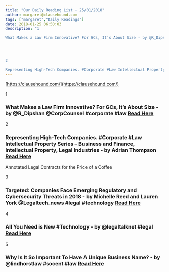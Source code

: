 ```yaml
---
title: "Our Daily Reading List - 25/01/2018"
author: margaret@clausehound.com
tags: ["margaret","Daily Readings"]
date: 2018-01-25 06:50:03
description: "1

What Makes a Law Firm Innovative? For GCs, It’s About Size - by @R_Dipshan @CorpCounsel #corporate #law Read Here

 


2

Representing High-Tech Companies. #Corporate #Law Intellectual Property..."
---
```


[https://clausehound.com/](https://clausehound.com/)

1

### What Makes a Law Firm Innovative? For GCs, It’s About Size - by @R_Dipshan @CorpCounsel #corporate #law [Read Here](https://goo.gl/sjzwyh)

 

2

### Representing High-Tech Companies. #Corporate #Law Intellectual Property Series – Business and Finance, Intellectual Property, Legal Industries - by Adrian Thompson  [Read Here](https://goo.gl/DEcSg2)

Annotated Legal Contracts
for the Price of a Coffee

3

### Targeted: Companies Face Emerging Regulatory and Cybersecurity Threats in 2018 - by Michelle Reed and Lauren York @Legaltech_news #legal #technology [Read Here](https://goo.gl/QXN4L1)

 

4

### All You Need is New #Technology - by @legaltalknet #legal  [Read Here](https://goo.gl/vK5G1B)

 

5

### Why Is It So Important To Have A Unique Business Name? - by @lindhorstlaw #socent #law [Read Here](https://goo.gl/ZaXGzh)

 